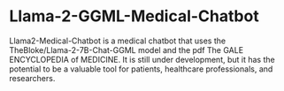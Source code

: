 # Llama-2-GGML-Medical-Chatbot
Llama2-Medical-Chatbot is a medical chatbot that uses the TheBloke/Llama-2-7B-Chat-GGML model and the pdf The GALE ENCYCLOPEDIA of MEDICINE. It is still under development, but it has the potential to be a valuable tool for patients, healthcare professionals, and researchers.
